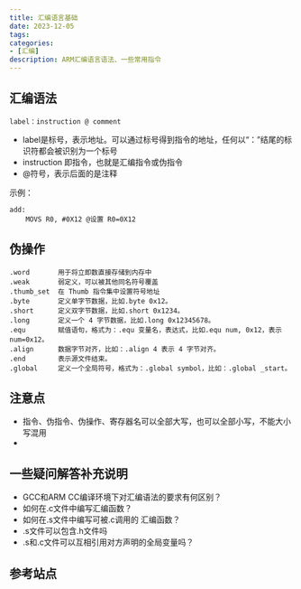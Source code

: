 ```yaml
---
title: 汇编语言基础
date: 2023-12-05
tags:
categories:
- [汇编]
description: ARM汇编语言语法、一些常用指令
---
```



## 汇编语法

`label：instruction @ comment`
- label是标号，表示地址。可以通过标号得到指令的地址，任何以“：”结尾的标识符都会被识别为一个标号
- instruction 即指令，也就是汇编指令或伪指令
- @符号，表示后面的是注释

示例：
```
add:
    MOVS R0, #0X12 @设置 R0=0X12
```


## 伪操作

```
.word       用于将立即数直接存储到内存中
.weak       弱定义，可以被其他同名符号覆盖
.thumb_set  在 Thumb 指令集中设置符号地址
.byte       定义单字节数据，比如.byte 0x12。
.short      定义双字节数据，比如.short 0x1234。
.long       定义一个 4 字节数据，比如.long 0x12345678。
.equ        赋值语句，格式为：.equ 变量名，表达式，比如.equ num, 0x12，表示 num=0x12。
.align      数据字节对齐，比如：.align 4 表示 4 字节对齐。
.end        表示源文件结束。
.global     定义一个全局符号，格式为：.global symbol，比如：.global _start。
```


## 注意点

- 指令、伪指令、伪操作、寄存器名可以全部大写，也可以全部小写，不能大小写混用
- 


## 一些疑问解答补充说明

- GCC和ARM CC编译环境下对汇编语法的要求有何区别？
- 如何在.c文件中编写汇编函数？
- 如何在.s文件中编写可被.c调用的 汇编函数？
- .s文件可以包含.h文件吗
- .s和.c文件可以互相引用对方声明的全局变量吗？


## 参考站点


